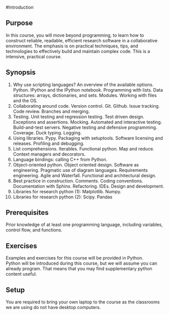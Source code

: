 #Introduction

## Purpose

In this course, you will move beyond programming, to learn how to construct reliable, readable,
efficient research software in a collaborative environment. The emphasis is on practical techniques,
tips, and technologies to effectively build and maintain complex code.
This is a intensive, practical course.

Synopsis
--------

1. Why use scripting languages? An overview of the available
   options. Python. IPython and the IPython notebook.
   Programming with lists. Data structures: arrays, dictionaries, and sets. Modules. Working with files and the OS.
2. Collaborating around code. Version control. Git. Github. Issue tracking. Code review. Branches and merging.
3. Testing. Unit testing and regression testing. Test driven design. Exceptions and assertions. Mocking.
   Automated and interactive testing. Build-and-test servers. Negative testing and defensive programming.
   Coverage. Duck typing. Logging.
4. Using libraries. Pypy. Packaging with setuptools. Software licensing and releases. Profiling and debugging.
5. List comprehensions. Iterables. Functional python. Map and reduce. Context managers and decorators.
6. Language bindings: calling C++ from Python.
7. Object-oriented python. Object oriented design. Software as engineering. Pragmatic use of diagram
   languages. Requirements engineering. Agile and Waterfall. Functional and architectural design.
8. Best practice in construction. Comments. Coding conventions. Documentation with Sphinx. Refactoring.
   IDEs. Design and development.
9. Libraries for research python (1): Matplotlib. Numpy.
10. Libraries for research python (2): Scipy. Pandas

Prerequisites
-------------

Prior knowledge of at least one programming language, including variables, control flow, and functions.

Exercises
---------

Examples and exercises for this course will be provided in Python.  
Python will be introduced during this course, but we will assume you can already
program. That means that you may find supplementary python content useful.

Setup
-----

You are required to bring your own laptop to the course as the classrooms we are
 using do not have desktop computers.


